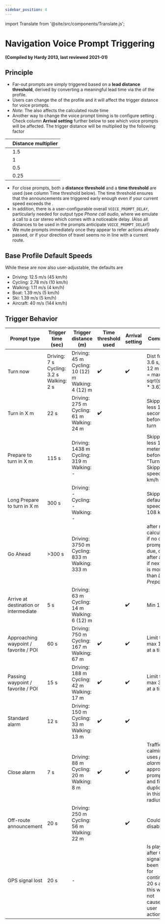```yaml
---
sidebar_position: 4
---
```


import Translate from '@site/src/components/Translate.js';

# Navigation Voice Prompt Triggering

                               
**(Compiled by Hardy 2013, last reviewed 2021-01)**
## Principle
* Far-out prompts are simply triggered based on a **lead distance threshold**, derived by converting a meaningful lead time via the **<Translate android="true" ids="default_speed_setting_title" />** of the profile.
* Users can change the **<Translate android="true" ids="default_speed_setting_title" />** of the profile and it will affect the trigger distance for voice prompts.
* *Note*: The **<Translate android="true" ids="default_speed_setting_title" />** also affects the calculated route time 
* Another way to change the voice prompt timing is to configure setting **<Translate android="true" ids="arrival_distance" />**. Check column **Arrival setting** further below to see which voice prompts will be affected. The trigger distance will be multiplied by the following factor

**<Translate android="true" ids="arrival_distance" />** | Distance multiplier
--- | --- 
**<Translate android="true" ids="arrival_distance_factor_early" />** | 1.5
**<Translate android="true" ids="arrival_distance_factor_normally" />** | 1
**<Translate android="true" ids="arrival_distance_factor_late" />** | 0.5
**<Translate android="true" ids="arrival_distance_factor_at_last" />** | 0.25
* For close prompts, both a **distance threshold** and a **time threshold** are used (see column Time threshold below). The time threshold ensures that the announcements are triggered early enough even if your current speed exceeds the **<Translate android="true" ids="default_speed_setting_title" />**.
* In addition, there is a user-configurable overall `VOICE_PROMPT_DELAY`, particularly needed for output type _Phone call audio_, where we emulate a call to a car stereo which comes with a noticeable delay. (Also all distances to be used in the prompts anticipate `VOICE_PROMPT_DELAY`!)
* We mute prompts immediately once they appear to refer actions already passed, or if your direction of travel seems no in line with a current route.

## Base Profile Default Speeds
While these are now also user-adjustable, the defaults are
* Driving: 12.5 m/s (45 km/h)
* Cycling: 2.78 m/s (10 km/h)
* Walking: 1.11 m/s (4 km/h)
* Boat: 1.39 m/s (5 km/h)
* Ski: 1.39  m/s (5 km/h)
* Aircraft: 40 m/s (144 km/h)

## Trigger Behavior
Prompt type | Trigger time (sec) | Trigger distance (m) | Time threshold used | Arrival setting | Comment |
--- | --- | --- | --- | --- | -- |
Turn now | Driving: 7 s   Cycling: 3.2 s   Walking: 2 s | Driving: 45 m    Cycling: 10 (12) m    Walking: 4 (12) m | :heavy_check_mark: | :heavy_check_mark: | Dist for 3.6 s, min 12 m      Time = max(8, sqrt(speed \* 3.6)) |
Turn in X m | 22 s | Driving: 275 m    Cycling: 61 m    Walking: 24 m | :heavy_check_mark: |  | Skipped if less 15 seconds before turn |
Prepare to turn in X m | 115 s | Driving: 1438 m    Cycling: 319 m    Walking: - |  |  | Skipped if less 150 meters before "Turn in"  Skipped if speed < 8 km/h |
Long Prepare to turn in X m | 300 s | Driving: -    Cycling: -    Walking: - |  |  | Skipped if default speed < 108 km/h |
Go Ahead | >300 s | Driving: 3750 m    Cycling: 833 m    Walking: 333 m | | | after route calculation if no other prompt is due, or after a turn if next turn is more than *Long Prepare* |
Arrive at destination or intermediate | 5 s | Driving: 63 m    Cycling: 14 m    Walking: 6 (12) m | |:heavy_check_mark: | Min 12 m |
Approaching waypoint / favorite / POI | 60 s | Driving: 750 m    Cycling: 167 m    Walking: 67 m | :heavy_check_mark: | :heavy_check_mark: | Limit to max 1 pnt at a time |
Passing waypoint / favorite / POI | 15 s | Driving: 188 m    Cycling: 42 m    Walking: 17 m | :heavy_check_mark: | :heavy_check_mark: | Limit to max 3 pnts at a time |
Standard alarm | 12 s | Driving: 150 m    Cycling: 33 m    Walking: 13 m | :heavy_check_mark: | :heavy_check_mark: | 
Close alarm | 7 s | Driving: 88 m    Cycling: 20 m    Walking: 8 m | :heavy_check_mark: | :heavy_check_mark: | Traffic calming uses *pass alarm* for approach prompt and filters duplicate in this radius |
Off-route announcement | 20 s | Driving: 250 m    Cycling: 56 m    Walking: 22 m | | :heavy_check_mark: | Could be disabled |
GPS signal lost | 20 s | - | | | Is played after GPS signal has been lost for continuous 20 s and this was not caused by user action. |
